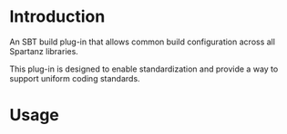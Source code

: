# Introduction

An SBT build plug-in that allows common build configuration across all Spartanz libraries.

This plug-in is designed to enable standardization and provide a way to support uniform coding standards.

# Usage

